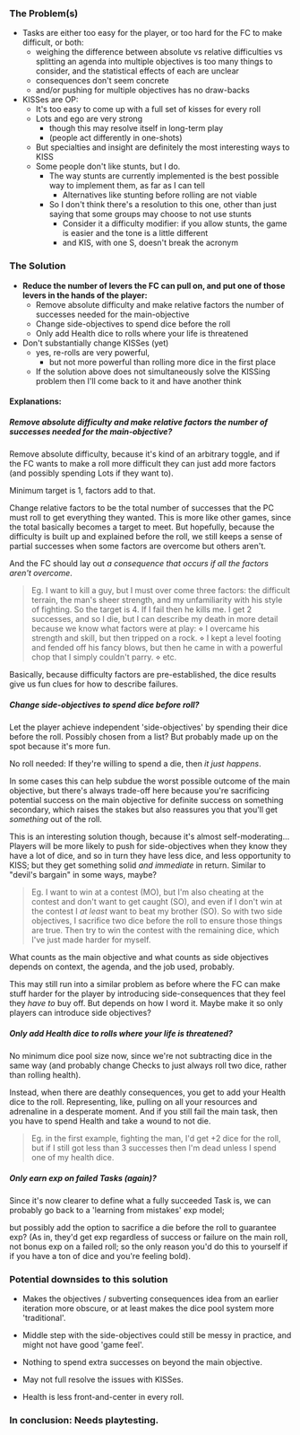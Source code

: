 
### The Problem(s)

- Tasks are either too easy for the player, or too hard for the FC to make difficult, or both:
	- weighing the difference between absolute vs relative difficulties vs splitting an agenda into multiple objectives is too many things to consider, and the statistical effects of each are unclear
	- consequences don't seem concrete
	- and/or pushing for multiple objectives has no draw-backs
- KISSes are OP:
	- It's too easy to come up with a full set of kisses for every roll
	- Lots and ego are very strong
		- though this may resolve itself in long-term play
		- (people act differently in one-shots)
	- But specialties and insight are definitely the most interesting ways to KISS
	- Some people don't like stunts, but I do.
		- The way stunts are currently implemented is the best possible way to implement them, as far as I can tell
			- Alternatives like stunting before rolling are not viable
		- So I don't think there's a resolution to this one, other than just saying that some groups may choose to not use stunts
			- Consider it a difficulty modifier: if you allow stunts, the game is easier and the tone is a little different
			- and KIS, with one S, doesn't break the acronym

### The Solution

- **Reduce the number of levers the FC can pull on, and put one of those levers in the hands of the player:**
	- Remove absolute difficulty and make relative factors the number of successes needed for the main-objective
	- Change side-objectives to spend dice before the roll 
	- Only add Health dice to rolls where your life is threatened
- Don't substantially change KISSes (yet)
	- yes, re-rolls are very powerful,
		- but not more powerful than rolling more dice in the first place
	- If the solution above does not simultaneously solve the KISSing problem then I'll come back to it and have another think

#### Explanations:

##### Remove absolute difficulty and make relative factors the number of successes needed for the main-objective?

Remove absolute difficulty, because it's kind of an arbitrary toggle, and if the FC wants to make a roll more difficult they can just add more factors (and possibly spending Lots if they want to).

Minimum target is 1, factors add to that.

Change relative factors to be the total number of successes that the PC must roll to get everything they wanted. This is more like other games, since the total basically becomes a target to meet. But hopefully, because the difficulty is built up and explained before the roll, we still keeps a sense of partial successes when some factors are overcome but others aren't.

And the FC should lay out *a consequence that occurs if all the factors aren't overcome*.

> Eg. I want to kill a guy, but I must over come three factors: the difficult terrain, the man's sheer strength, and my unfamiliarity with his style of fighting. So the target is 4. If I fail then he kills me. I get 2 successes, and so I die, but I can describe my death in more detail because we know what factors were at play:
> ⋄ I overcame his strength and skill, but then tripped on a rock.
> ⋄ I kept a level footing and fended off his fancy blows, but then he came in with a powerful chop that I simply couldn't parry.
> ⋄ etc.

Basically, because difficulty factors are pre-established, the dice results give us fun clues for how to describe failures.

##### Change side-objectives to spend dice before roll?

Let the player achieve independent 'side-objectives' by spending their dice before the roll. Possibly chosen from a list? But probably made up on the spot because it's more fun.

No roll needed: If they're willing to spend a die, then *it just happens*. 

In some cases this can help subdue the worst possible outcome of the main objective, but there's always trade-off here because you're sacrificing potential success on the main objective for definite success on something secondary, which raises the stakes but also reassures you that you'll get *something* out of the roll.

This is an interesting solution though, because it's almost self-moderating... Players will be more likely to push for side-objectives when they know they have a lot of dice, and so in turn they have less dice, and less opportunity to KISS; but they get something solid *and immediate* in return. Similar to "devil's bargain" in some ways, maybe?

> Eg. I want to win at a contest (MO), but I'm also cheating at the contest and don't want to get caught (SO), and even if I don't win at the contest I *at least* want to beat my brother (SO). So with two side objectives, I sacrifice two dice before the roll to ensure those things are true. Then try to win the contest with the remaining dice, which I've just made harder for myself.

What counts as the main objective and what counts as side objectives depends on context, the agenda, and the job used, probably.

This may still run into a similar problem as before where the FC can make stuff harder for the player by introducing side-consequences that they feel they *have to* buy off. But depends on how I word it. Maybe make it so only players can introduce side objectives?

##### Only add Health dice to rolls where your life is threatened?

No minimum dice pool size now, since we're not subtracting dice in the same way (and probably change Checks to just always roll two dice, rather than rolling health).

Instead, when there are deathly consequences, you get to add your Health dice to the roll. Representing, like, pulling on all your resources and adrenaline in a desperate moment. And if you still fail the main task, then you have to spend Health and take a wound to not die.

> Eg. in the first example, fighting the man, I'd get +2 dice for the roll, but if I still got less than 3 successes then I'm dead unless I spend one of my health dice.

##### Only earn *exp* on failed Tasks (again)?

Since it's now clearer to define what a fully succeeded Task is, we can probably go back to a 'learning from mistakes' exp model;

but possibly add the option to sacrifice a die before the roll to guarantee exp? (As in, they'd get exp regardless of success or failure on the main roll, not bonus exp on a failed roll; so the only reason you'd do this to yourself if if you have a ton of dice and you're feeling bold).

### Potential downsides to this solution

- Makes the objectives / subverting consequences idea from an earlier iteration more obscure, or at least makes the dice pool system more 'traditional'.

- Middle step with the side-objectives could still be messy in practice, and might not have good 'game feel'.

- Nothing to spend extra successes on beyond the main objective.

- May not full resolve the issues with KISSes.

- Health is less front-and-center in every roll.

### In conclusion: Needs playtesting.
